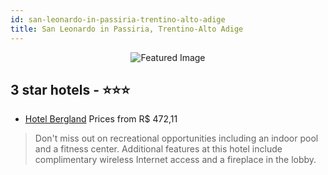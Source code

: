 ```yaml
---
id: san-leonardo-in-passiria-trentino-alto-adige
title: San Leonardo in Passiria, Trentino-Alto Adige
---
```


<center><img src="https://i.travelapi.com/hotels/25000000/24450000/24448700/24448616/4199765f_z.jpg" alt="Featured Image" /></center>


##  3 star hotels - ⭐️⭐️⭐️

-    [Hotel Bergland](https://us.hurb.com/hotels/san-leonardo-in-passiria/hotel-bergland-JNP-JP584016?cmp=18055) Prices from R$ 472,11
   > Don't miss out on recreational opportunities including an indoor pool and a fitness center. Additional features at this hotel include complimentary wireless Internet access and a fireplace in the lobby.
